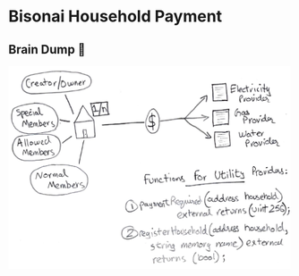 # Bisonai Household Payment
## Brain Dump :brain:
![Bisonai Description](/assets/images/Bisonai_Description_Map.png)